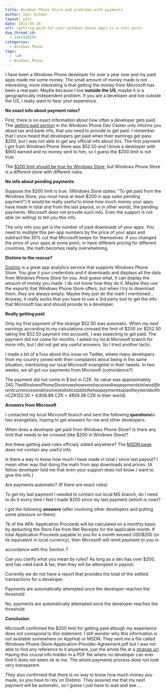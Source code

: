 ```yaml
---
title: Windows Phone Store and problems with payments
author: Igor Kulman
layout: post
date: 2013-05-20
url: /getting-paid-for-your-windows-phone-apps-is-a-real-pain/
dsq_thread_id:
  - 1401926592
categories:
  - Windows Phone
tags:
  - 'c#'
  - Windows Phone
---
```

I have been a Windows Phone developer for over a year now and my paid apps made me some money. The small amount of money made is not interesting, more interesting is that getting the money from Microsoft has been a real pain. Maybe because I live **outside the US**, maybe it is a geographically independent problem. If you are a developer and live outside the US, I really want to hear your experience.

**No exact info about payment rules?**

First, there is no exact information about how often a developer gets paid. The [getting paid section][1] in the Windows Phone Dev Center only informs you about tax and bank info, that you need to provide to get paid. I remember that I once heard that developers get paid when their earnings get pass $200, but I was not able to get any official info about this. The first payment I got from Windows Phone Store was $52.50 and I know a developer with $900 earned and no money sent to him, so I guess the $200 limit is not true.

The [$200 limit should be true for Windows Store][2], but Windows Phone Store is a different store with different rules.

**No info about pending payments**

Suppose the $200 limit is true. (Windows Store states: &#8220;To get paid from the Windows Store, you must have at least $200 in app sales pending payment&#8221;) It would be really useful to know how much money your apps have made in total and from the last payout, or in other words, the pending payments. Microsoft does not provide such info. Even the support is not able (or willing) to tell you this info.

The only info you get is the number of paid downloads of your apps. You need to multiple this per-app numbers by the price of your apps and subtract the 30% cut that Microsoft keeps for themselves. If you changed the price of your apps at some point, or have different pricing for different countries, the math becomes really overwhelming.

**Distimo to the rescue?**

[Distimo][3] is a great app analytics service that supports Windows Phone Store. You give it your credentials and it downloads and displays all the data from Windows Phone Store for you. And guess what, it can display the amount of money you made. I do not know how they do it. Maybe they use the exports that Windows Phone Store offers, but when I try to download them, they are always empty. Maybe they just do the math I mentioned&#8230; Anyway, it really sucks that you have to use a 3rd party tool to get the info that Microsoft has and should provide to a developer.

**Really getting paid**

Only my first payment of the strange $52.50 was automatic. When my next earnings according to my calculations crossed the limit of $200 (or $252.50 taking the $52.50 payment into account), I was expecting to get paid. The payment did not come for months. I asked my local Microsoft branch for more info, but I did not get any useful answers. So I tried another tactic.

I made a bit of a fuss about this issue on Twitter, where many developers from my country joined with their complaints about being in the same situation, mentioning our local Microsoft evangelist in their tweets. In two weeks, we all got our payments from Microsoft (coincidence?).

The payment did not come in $ but in CZK. Its value was approximately $240. The Windows Phone Store now shows me I received two payments in two different currencies and in some statistics adds the two payments up as they were both in CZK ($52.50 + 4,806.88 CZK = 4859.38 CZK in their world).

**Answers from Microsoft**

I contacted my local Microsoft branch and sent the following **questions**to two evangelists, hoping to get answers for me and other developers:

When does a developer get paid from Windows Phone Store? Is there any limit that needs to be crossed (like $200 in Windows Store)?

Are these getting paid rules officialy stated anywhere? The [MSDN page][1] does not contain any useful info.

Is there a way to know how much I have made in total / since last payout? I mean other way that doing the math from app downloads and prices. (A fellow developer told me that even your support does not know / want to give the info.)

Are payments automatic? (If there are exact rules)

To get my last payment I needed to contact out local MS branch, do I need to do it every time I feel I made $200 since my last payment (which is now)? 

I got the following **answers** (after involving other developers and putting some pressure on them):

7b of the APA: Application Proceeds will be calculated on a monthly basis by deducting the Store Fee from Net Receipts for the applicable month. If total Application Proceeds payable to you for a month exceed USD$200 (or its equivalent in local currency), then Microsoft will remit payment to you in
  
accordance with this Section 7.

Can you clarify what you mean by rules? As long as a dev has over $200, and has valid bank & tax, then they will be attempted in payout.

Currently we do not have a report that provides the total of the settled transactions for a developer.

Payments are automatically attempted once the developer reaches the threshold

No, payments are automatically attempted once the developer reaches the threshold

**Conclusion**

Microsoft confirmed the $200 limit for getting paid altough my experience does not corespond to this statement. I still wonder why this information is not available somewhere on AppHub or MSDN. They sent me a file called Windows-Phone-Store-Application-Provider-Agreement.pdf but I was not able to find any reference to it anywhere, just the whole file at a [strange url][4]. Having this crucial info hidden in a PDF file where no developer can ever find it does not seem ok to me. The whole payments process does not look very transparent. 

They also confirmed that there is no way to know how much money you made, so you have to rely on Distimo. They assured me that my next payment will be automatic, so I guess I just have to wait and see &#8230;

 [1]: http://msdn.microsoft.com/en-us/library/windowsphone/help/jj206722(v=vs.105).aspx
 [2]: http://msdn.microsoft.com/en-us/library/windows/apps/jj193593.aspx
 [3]: http://www.distimo.com/
 [4]: http://cmsresources.windowsphone.com/devcenter/en-us/legal/Windows-Phone-Store-Application-Provider-Agreement.pdf